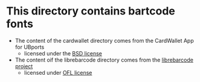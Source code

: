# This directory contains bartcode fonts
* The content of the cardwallet directory comes from the CardWallet App for UBports
  * licensed under the [BSD license](cardwallet/LICENSE)
* The content oif the librebarcode directory comes from the [librebarcode project](https://github.com/graphicore/librebarcode/)
  * licensed under [OFL license](librebarcode/OFL.txt)
